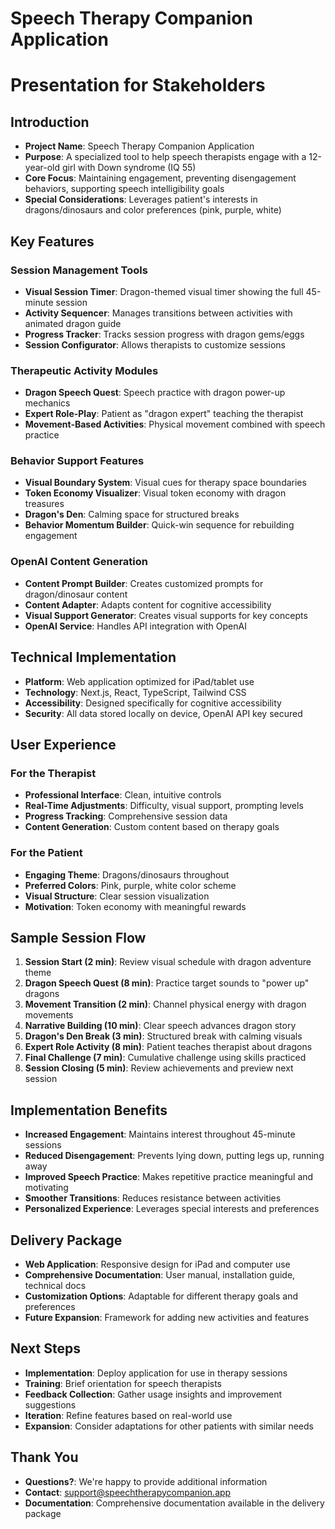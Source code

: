 # Speech Therapy Companion Application
# Presentation for Stakeholders

## Introduction

- **Project Name**: Speech Therapy Companion Application
- **Purpose**: A specialized tool to help speech therapists engage with a 12-year-old girl with Down syndrome (IQ 55)
- **Core Focus**: Maintaining engagement, preventing disengagement behaviors, supporting speech intelligibility goals
- **Special Considerations**: Leverages patient's interests in dragons/dinosaurs and color preferences (pink, purple, white)

## Key Features

### Session Management Tools

- **Visual Session Timer**: Dragon-themed visual timer showing the full 45-minute session
- **Activity Sequencer**: Manages transitions between activities with animated dragon guide
- **Progress Tracker**: Tracks session progress with dragon gems/eggs
- **Session Configurator**: Allows therapists to customize sessions

### Therapeutic Activity Modules

- **Dragon Speech Quest**: Speech practice with dragon power-up mechanics
- **Expert Role-Play**: Patient as "dragon expert" teaching the therapist
- **Movement-Based Activities**: Physical movement combined with speech practice

### Behavior Support Features

- **Visual Boundary System**: Visual cues for therapy space boundaries
- **Token Economy Visualizer**: Visual token economy with dragon treasures
- **Dragon's Den**: Calming space for structured breaks
- **Behavior Momentum Builder**: Quick-win sequence for rebuilding engagement

### OpenAI Content Generation

- **Content Prompt Builder**: Creates customized prompts for dragon/dinosaur content
- **Content Adapter**: Adapts content for cognitive accessibility
- **Visual Support Generator**: Creates visual supports for key concepts
- **OpenAI Service**: Handles API integration with OpenAI

## Technical Implementation

- **Platform**: Web application optimized for iPad/tablet use
- **Technology**: Next.js, React, TypeScript, Tailwind CSS
- **Accessibility**: Designed specifically for cognitive accessibility
- **Security**: All data stored locally on device, OpenAI API key secured

## User Experience

### For the Therapist

- **Professional Interface**: Clean, intuitive controls
- **Real-Time Adjustments**: Difficulty, visual support, prompting levels
- **Progress Tracking**: Comprehensive session data
- **Content Generation**: Custom content based on therapy goals

### For the Patient

- **Engaging Theme**: Dragons/dinosaurs throughout
- **Preferred Colors**: Pink, purple, white color scheme
- **Visual Structure**: Clear session visualization
- **Motivation**: Token economy with meaningful rewards

## Sample Session Flow

1. **Session Start (2 min)**: Review visual schedule with dragon adventure theme
2. **Dragon Speech Quest (8 min)**: Practice target sounds to "power up" dragons
3. **Movement Transition (2 min)**: Channel physical energy with dragon movements
4. **Narrative Building (10 min)**: Clear speech advances dragon story
5. **Dragon's Den Break (3 min)**: Structured break with calming visuals
6. **Expert Role Activity (8 min)**: Patient teaches therapist about dragons
7. **Final Challenge (7 min)**: Cumulative challenge using skills practiced
8. **Session Closing (5 min)**: Review achievements and preview next session

## Implementation Benefits

- **Increased Engagement**: Maintains interest throughout 45-minute sessions
- **Reduced Disengagement**: Prevents lying down, putting legs up, running away
- **Improved Speech Practice**: Makes repetitive practice meaningful and motivating
- **Smoother Transitions**: Reduces resistance between activities
- **Personalized Experience**: Leverages special interests and preferences

## Delivery Package

- **Web Application**: Responsive design for iPad and computer use
- **Comprehensive Documentation**: User manual, installation guide, technical docs
- **Customization Options**: Adaptable for different therapy goals and preferences
- **Future Expansion**: Framework for adding new activities and features

## Next Steps

- **Implementation**: Deploy application for use in therapy sessions
- **Training**: Brief orientation for speech therapists
- **Feedback Collection**: Gather usage insights and improvement suggestions
- **Iteration**: Refine features based on real-world use
- **Expansion**: Consider adaptations for other patients with similar needs

## Thank You

- **Questions?**: We're happy to provide additional information
- **Contact**: support@speechtherapycompanion.app
- **Documentation**: Comprehensive documentation available in the delivery package
